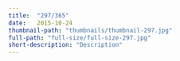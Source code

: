 ```yaml
---
title:  "297/365"
date:   2015-10-24
thumbnail-path: "thumbnails/thumbnail-297.jpg"
full-path: "full-size/full-size-297.jpg"
short-description: "Description"
---
```

